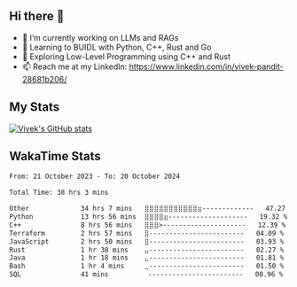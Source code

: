 ## Hi there 👋

- 🔭 I’m currently working on LLMs and RAGs
- 🌱 Learning to BUIDL with Python, C++, Rust and Go 
- 🤔 Exploring Low-Level Programming using C++ and Rust 
- 📫 Reach me at my LinkedIn: https://www.linkedin.com/in/vivek-pandit-28681b206/

## My Stats
[![Vivek's GitHub stats](https://github-readme-stats.vercel.app/api?username=ipanditi&show_icons=true&theme=dark)](https://ipanditi.github.io/)

## WakaTime Stats
<!--START_SECTION:waka-->

```txt
From: 21 October 2023 - To: 20 October 2024

Total Time: 38 hrs 3 mins

Other             34 hrs 7 mins   ⣿⣿⣿⣿⣿⣿⣿⣿⣿⣿⣿⣶-------------   47.27 %
Python            13 hrs 56 mins  ⣿⣿⣿⣿⣶--------------------   19.32 %
C++               8 hrs 56 mins   ⣿⣿⣿>---------------------   12.39 %
Terraform         2 hrs 57 mins   ⣿------------------------   04.09 %
JavaScript        2 hrs 50 mins   ⣿------------------------   03.93 %
Rust              1 hr 38 mins    ⣤------------------------   02.27 %
Java              1 hr 18 mins    ⣄------------------------   01.81 %
Bash              1 hr 4 mins     ⣀------------------------   01.50 %
SQL               41 mins          ------------------------   00.96 %
```

<!--END_SECTION:waka-->


